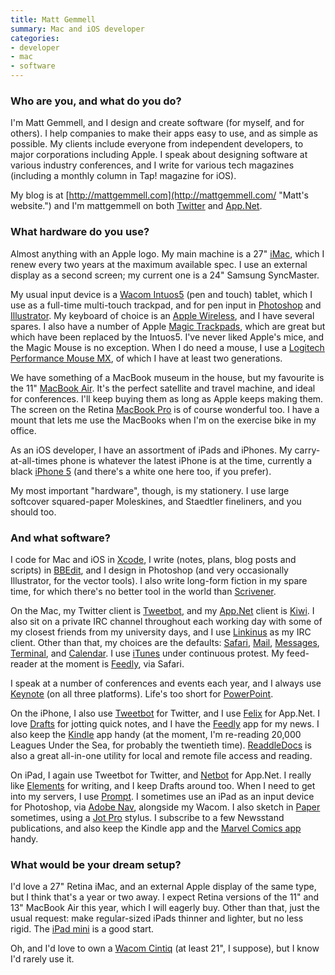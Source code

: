 ```yaml
---
title: Matt Gemmell
summary: Mac and iOS developer
categories:
- developer
- mac
- software
---
```


### Who are you, and what do you do?

I'm Matt Gemmell, and I design and create software (for myself, and for others). I help companies to make their apps easy to use, and as simple as possible. My clients include everyone from independent developers, to major corporations including Apple. I speak about designing software at various industry conferences, and I write for various tech magazines (including a monthly column in Tap! magazine for iOS).

My blog is at [http://mattgemmell.com](http://mattgemmell.com/ "Matt's website.") and I'm mattgemmell on both [Twitter](https://twitter.com/mattgemmell "Matt on Twitter.") and [App.Net](https://alpha.app.net/mattgemmell "Matt on App.net.").

### What hardware do you use?

Almost anything with an Apple logo. My main machine is a 27" [iMac][], which I renew every two years at the maximum available spec. I use an external display as a second screen; my current one is a 24" Samsung SyncMaster.

My usual input device is a [Wacom Intuos5][intuos] (pen and touch) tablet, which I use as a full-time multi-touch trackpad, and for pen input in [Photoshop][] and [Illustrator][]. My keyboard of choice is an [Apple Wireless][keyboard], and I have several spares. I also have a number of Apple [Magic Trackpads][magic-trackpad], which are great but which have been replaced by the Intuos5. I've never liked Apple's mice, and the Magic Mouse is no exception. When I do need a mouse, I use a [Logitech Performance Mouse MX][performance-mouse-mx], of which I have at least two generations.

We have something of a MacBook museum in the house, but my favourite is the 11" [MacBook Air][macbook-air]. It's the perfect satellite and travel machine, and ideal for conferences. I'll keep buying them as long as Apple keeps making them. The screen on the Retina [MacBook Pro][macbook-pro] is of course wonderful too. I have a mount that lets me use the MacBooks when I'm on the exercise bike in my office.

As an iOS developer, I have an assortment of iPads and iPhones. My carry-at-all-times phone is whatever the latest iPhone is at the time, currently a black [iPhone 5][iphone-5] (and there's a white one here too, if you prefer).

My most important "hardware", though, is my stationery. I use large softcover squared-paper Moleskines, and Staedtler fineliners, and you should too.

### And what software?

I code for Mac and iOS in [Xcode][], I write (notes, plans, blog posts and scripts) in [BBEdit][], and I design in Photoshop (and very occasionally Illustrator, for the vector tools). I also write long-form fiction in my spare time, for which there's no better tool in the world than [Scrivener][].

On the Mac, my Twitter client is [Tweetbot][], and my [App.Net][] client is [Kiwi][]. I also sit on a private IRC channel throughout each working day with some of my closest friends from my university days, and I use [Linkinus][] as my IRC client. Other than that, my choices are the defaults: [Safari][], [Mail][], [Messages][], [Terminal][], and [Calendar][ical]. I use [iTunes][] under continuous protest. My feed-reader at the moment is [Feedly][], via Safari.

I speak at a number of conferences and events each year, and I always use [Keynote][] (on all three platforms). Life's too short for [PowerPoint][].

On the iPhone, I also use [Tweetbot][tweetbot-ios] for Twitter, and I use [Felix][felix-ios] for App.Net. I love [Drafts][drafts-ios] for jotting quick notes, and I have the [Feedly][feedly-ios] app for my news. I also keep the [Kindle][kindle-ios] app handy (at the moment, I'm re-reading 20,000 Leagues Under the Sea, for probably the twentieth time). [ReaddleDocs][documents-ios] is also a great all-in-one utility for local and remote file access and reading.

On iPad, I again use Tweetbot for Twitter, and [Netbot][netbot-ios] for App.Net. I really like [Elements][elements-ios] for writing, and I keep Drafts around too. When I need to get into my servers, I use [Prompt][prompt-ios]. I sometimes use an iPad as an input device for Photoshop, via [Adobe Nav][nav-ios], alongside my Wacom. I also sketch in [Paper][paper-ios] sometimes, using a [Jot Pro][jot-pro] stylus. I subscribe to a few Newsstand publications, and also keep the Kindle app and the [Marvel Comics app][marvel-comics-ios] handy.

### What would be your dream setup?

I'd love a 27" Retina iMac, and an external Apple display of the same type, but I think that's a year or two away. I expect Retina versions of the 11" and 13" MacBook Air this year, which I will eagerly buy. Other than that, just the usual request: make regular-sized iPads thinner and lighter, but no less rigid. The [iPad mini][ipad-mini] is a good start.

Oh, and I'd love to own a [Wacom Cintiq][cintiq] (at least 21", I suppose), but I know I'd rarely use it.

[cintiq]: https://www.wacom.com/en/us/cintiq "A computer screen you can draw on."
[imac]: https://www.apple.com/imac/ "An all-in-one computer."
[intuos]: https://www.wacom.com/en-us/products/pen-tablets/intuos "A pen tablet."
[ipad-mini]: https://www.apple.com/ipad-mini/ "A 7.9 inch tablet device."
[iphone-5]: https://en.wikipedia.org/wiki/IPhone_5 "A smartphone."
[jot-pro]: https://www.adonit.net/jot/pro/ "A fine-tip stylus."
[keyboard]: https://www.apple.com/keyboard/ "The keyboard."
[macbook-air]: https://www.apple.com/macbook-air/ "A very thin laptop."
[macbook-pro]: https://www.apple.com/macbook-pro/ "A laptop."
[magic-trackpad]: https://www.apple.com/magictrackpad/ "A trackpad for desktop machines."
[performance-mouse-mx]: https://www.logitech.com/en-us/product/performance-mouse-mx "A wireless laser mouse."
[app.net]: https://app.net "A social network."
[bbedit]: http://www.barebones.com/products/bbedit/ "A text editor for the Mac."
[documents-ios]: https://readdle.com/products/documents/ "A document/media viewing app."
[drafts-ios]: https://agiletortoise.com/drafts/ "A note taking app."
[elements-ios]: https://itunes.apple.com/us/app/elements-for-dropbox-markdown/id382752422 "A text editor app with support for DropBox and Markdown."
[feedly-ios]: https://itunes.apple.com/us/app/feedly/id396069556 "An app for the feed reading service."
[feedly]: https://feedly.com/ "A feed reader."
[felix-ios]: https://directory.app.net/app/46/felix/ "An App.net client app."
[ical]: https://en.wikipedia.org/wiki/Calendar_(Apple) "The calendar software included with macOS."
[illustrator]: https://www.adobe.com/products/illustrator.html "A vector graphics editor."
[itunes]: https://www.apple.com/itunes/ "A jukebox application and online store."
[keynote]: https://www.apple.com/keynote/ "Presentation software for the Mac."
[kindle-ios]: https://itunes.apple.com/gb/app/kindle/id302584613 "An iPhone app for accessing Kindle content from Amazon."
[kiwi]: http://kiwi-app.net/ "An App.net client for the Mac."
[linkinus]: https://en.wikipedia.org/wiki/Linkinus "An IRC client for Mac OS X."
[mail]: https://en.wikipedia.org/wiki/Mail_(application) "The default Mac OS X mail client."
[marvel-comics-ios]: https://itunes.apple.com/us/app/marvel-comics/id350027738 "A comic reading app."
[messages]: https://en.wikipedia.org/wiki/Messages_(application) "A chat client for Mac."
[nav-ios]: https://itunes.apple.com/us/app/adobe-nav-for-photoshop/id426614130 "A helper app for Photoshop."
[netbot-ios]: https://www.imore.com/netbot-iphone-and-ipad-review "An App.net client app."
[paper-ios]: https://www.fiftythree.com/paper "A notebook/drawing app."
[photoshop]: https://www.adobe.com/products/photoshop.html "A bitmap image editor."
[powerpoint]: https://products.office.com/en-us/powerpoint "Presentation software."
[prompt-ios]: https://itunes.apple.com/us/app/prompt/id421507115 "An SSH client for iOS."
[safari]: https://www.apple.com/safari/ "A fast web browser."
[scrivener]: http://literatureandlatte.com/scrivener.php "A Mac text editor aimed at writers."
[terminal]: https://en.wikipedia.org/wiki/Terminal_(OS_X) "A console application included with Mac OS X."
[tweetbot-ios]: https://tapbots.com/tweetbot/ "A Twitter client for iOS."
[tweetbot]: https://tapbots.com/tweetbot/mac/ "A Twitter client for the Mac."
[xcode]: https://en.wikipedia.org/wiki/Xcode "An IDE for Mac developers."
